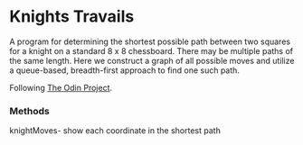 # Knights Travails

A program for determining the shortest possible path between two
squares for a knight on a standard 8 x 8 chessboard. There may be 
multiple paths of the same length. Here we construct a graph of all
possible moves and utilize a queue-based, breadth-first approach to find 
one such path.

Following [The Odin Project](https://www.theodinproject.com/lessons/javascript-knights-travails).

### Methods
knightMoves- show each coordinate in the shortest path
